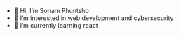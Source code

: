 - 👋 Hi, I’m Sonam Phuntsho
- 👀 I’m interested in web development and cybersecurity
- 🌱 I’m currently learning react
